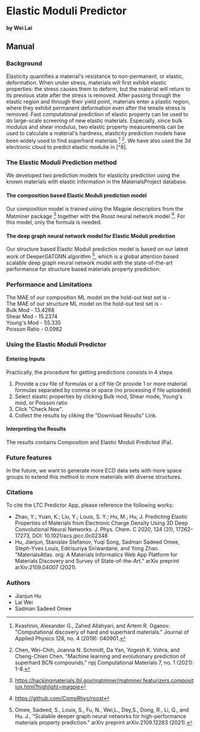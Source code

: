 
# Elastic Moduli Predictor
#### by Wei Lai

## Manual

### Background

Elasticity quantifies a material's resistance to non-permanent, or elastic, deformation. When under stress, materials will first exhibit elastic properties: the stress causes them to deform, but the material will return to its previous state after the stress is removed. After passing through the elastic region and through their yield point, materials enter a plastic region, where they exhibit permanent deformation even after the tensile stress is removed. Fast computational prediction of elastic property can be used to do large-scale screening of new elastic materials. Especially, since bulk modulus and shear modulus, two elastic property measurements can be used to calculate a material's hardness, elasticity prediction models have been widely used to find superhard materials 
[^2] [^7]. We have also used the 3d electronic cloud to predict elastic modulie in [^8].

### The Elastic Moduli Prediction method

We developed two prediction models for elasticity prediction using the known materials with elastic information in the MaterialsProject database. 

#### The composition based Elastic Moduli prediction model

Our composition model is trained using the Magpie descriptors from the Matminer package [^4] together with the Roost neural network model [^5]. 
For this model, only the formula is needed. 

#### The deep graph neural network model for Elastic Moduli prediction

Our structure based Elastic Moduli prediction model is based on our latest work of DeeperGATGNN algorithm [^6], which is a global attention based scalable deep graph neural network model with the state-of-the-art performance for structure based materials property prediction. 

### Performance and Limitations
The MAE of our composition ML model on the hold-out test set is - <br>
The MAE of our structure ML model on the hold-out test set is - <br>
Bulk Mod - 13.4268 <br>
Shear Mod - 15.2374 <br>
Young's Mod - 55.335 <br>
Poisson Ratio - 0.0962

### Using the Elastic Moduli Predictor

#### Entering Inputs

Practically, the procedure for getting predictions consists in 4 steps

1. Provide a csv file of formulas or a cif file Or provide 1 or more material formulas separated by comma or space (no processing if file uploaded)
2. Select elastic properties by clicking Bulk mod, Shear mode, Young's mod, or Poisson ratio
3. Click "Check Now".
4. Collect the results by cliking the "Download Results" Link.

#### Interpreting the Results

The results contains Composition and Elastic Moduli Predicted (Pa).

### Future features

In the future, we want to generate more ECD data sets with more space groups to extend this method to more materials with diverse structures.

### Citations

To cite the LTC Predictor App, please reference the following works:

- Zhao, Y.; Yuan, K.; Liu, Y.; Louis, S. Y.; Hu, M.; Hu, J. Predicting Elastic Properties of Materials from Electronic Charge Density Using 3D Deep Convolutional Neural Networks. J. Phys. Chem. C 2020, 124 (31), 17262– 17273,  DOI: 10.1021/acs.jpcc.0c02348
- Hu, Jianjun, Stanislav Stefanov, Yuqi Song, Sadman Sadeed Omee, Steph-Yves Louis, Edirisuriya Siriwardane, and Yong Zhao. "MaterialsAtlas. org: A Materials Informatics Web App Platform for Materials Discovery and Survey of State-of-the-Art." arXiv preprint arXiv:2109.04007 (2021).


[^1]: Zhao, Y.; Yuan, K.; Liu, Y.; Louis, S. Y.; Hu, M.; Hu, J. Predicting Elastic Properties of Materials from Electronic Charge Density Using 3D Deep Convolutional Neural Networks. J. Phys. Chem. C 2020, 124 (31), 17262– 17273,  DOI: 10.1021/acs.jpcc.0c02348
[^2]: Kvashnin, Alexander G., Zahed Allahyari, and Artem R. Oganov. "Computational discovery of hard and superhard materials." Journal of Applied Physics 126, no. 4 (2019): 040901.
[^4]: https://hackingmaterials.lbl.gov/matminer/matminer.featurizers.composition.html?highlight=magpie
[^5]: https://github.com/CompRhys/roost
[^6]:Omee, Sadeed, S., Louis, S.,  Fu, N., Wei,L., Dey,S., Dong, R.,  Li, Q., and  Hu. J., "Scalable deeper graph neural networks for high-performance materials property prediction." arXiv preprint arXiv:2109.12283 (2021).
[^7]: Chen, Wei-Chih, Joanna N. Schmidt, Da Yan, Yogesh K. Vohra, and Cheng-Chien Chen. "Machine learning and evolutionary prediction of superhard BCN compounds." npj Computational Materials 7, no. 1 (2021): 1-8.

### Authors

- Jianjun Hu
- Lai Wei
- Sadman Sadeed Omee

